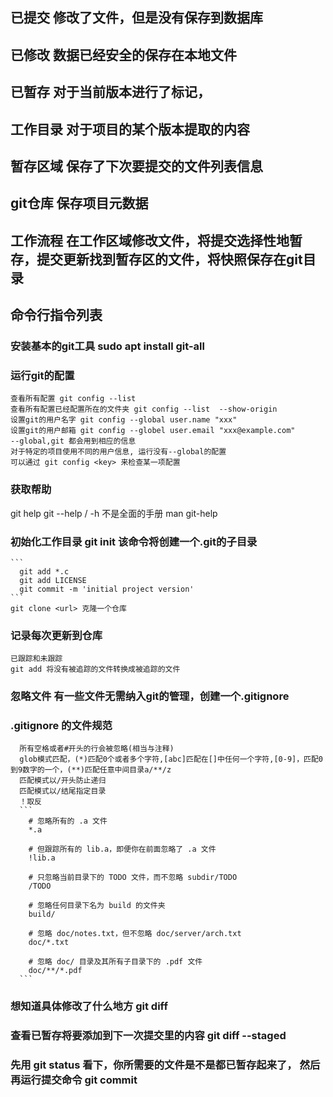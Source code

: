 ## 已提交 修改了文件，但是没有保存到数据库
## 已修改 数据已经安全的保存在本地文件
## 已暂存 对于当前版本进行了标记，

## 工作目录 对于项目的某个版本提取的内容
## 暂存区域 保存了下次要提交的文件列表信息
## git仓库 保存项目元数据

## 工作流程 在工作区域修改文件，将提交选择性地暂存，提交更新找到暂存区的文件，将快照保存在git目录


## 命令行指令列表

### 安装基本的git工具 sudo apt install git-all

### 运行git的配置
    查看所有配置 git config --list
    查看所有配置已经配置所在的文件夹 git config --list  --show-origin
    设置git的用户名字 git config --global user.name "xxx"
    设置git的用户邮箱 git config --globel user.email "xxx@example.com"
    --global,git 都会用到相应的信息
    对于特定的项目使用不同的用户信息, 运行没有--global的配置
    可以通过 git config <key> 来检查某一项配置

### 获取帮助
  git help <config>
  git <config> --help / -h 不是全面的手册
  man git-help

### 初始化工作目录 git init 该命令将创建一个.git的子目录
    ```
      git add *.c
      git add LICENSE
      git commit -m 'initial project version'
    ```
    git clone <url> 克隆一个仓库

### 记录每次更新到仓库
    已跟踪和未跟踪
    git add 将没有被追踪的文件转换成被追踪的文件

### 忽略文件 有一些文件无需纳入git的管理，创建一个.gitignore
### .gitignore 的文件规范
      所有空格或者#开头的行会被忽略(相当与注释)
      glob模式匹配，(*)匹配0个或者多个字符,[abc]匹配在[]中任何一个字符,[0-9]，匹配0到9数字的一个，(**)匹配任意中间目录a/**/z
      匹配模式以/开头防止递归
      匹配模式以/结尾指定目录
      ！取反
      ```
        # 忽略所有的 .a 文件
        *.a

        # 但跟踪所有的 lib.a，即便你在前面忽略了 .a 文件
        !lib.a

        # 只忽略当前目录下的 TODO 文件，而不忽略 subdir/TODO
        /TODO

        # 忽略任何目录下名为 build 的文件夹
        build/

        # 忽略 doc/notes.txt，但不忽略 doc/server/arch.txt
        doc/*.txt

        # 忽略 doc/ 目录及其所有子目录下的 .pdf 文件
        doc/**/*.pdf
      ```

### 想知道具体修改了什么地方 git diff
### 查看已暂存将要添加到下一次提交里的内容 git diff --staged

### 先用 git status 看下，你所需要的文件是不是都已暂存起来了， 然后再运行提交命令 git commit

